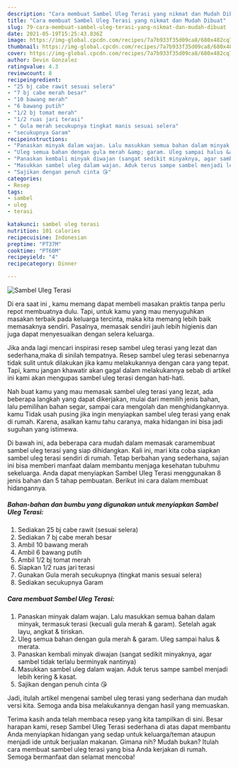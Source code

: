 ```yaml
---
description: "Cara membuat Sambel Uleg Terasi yang nikmat dan Mudah Dibuat"
title: "Cara membuat Sambel Uleg Terasi yang nikmat dan Mudah Dibuat"
slug: 79-cara-membuat-sambel-uleg-terasi-yang-nikmat-dan-mudah-dibuat
date: 2021-05-19T15:25:43.836Z
image: https://img-global.cpcdn.com/recipes/7a7b933f35d09ca8/680x482cq70/sambel-uleg-terasi-foto-resep-utama.jpg
thumbnail: https://img-global.cpcdn.com/recipes/7a7b933f35d09ca8/680x482cq70/sambel-uleg-terasi-foto-resep-utama.jpg
cover: https://img-global.cpcdn.com/recipes/7a7b933f35d09ca8/680x482cq70/sambel-uleg-terasi-foto-resep-utama.jpg
author: Devin Gonzalez
ratingvalue: 4.3
reviewcount: 8
recipeingredient:
- "25 bj cabe rawit sesuai selera"
- "7 bj cabe merah besar"
- "10 bawang merah"
- "6 bawang putih"
- "1/2 bj tomat merah"
- "1/2 ruas jari terasi"
- " Gula merah secukupnya tingkat manis sesuai selera"
- "secukupnya Garam"
recipeinstructions:
- "Panaskan minyak dalam wajan. Lalu masukkan semua bahan dalam minyak, termasuk terasi (kecuali gula merah &amp; garam). Setelah agak layu, angkat &amp; tiriskan."
- "Uleg semua bahan dengan gula merah &amp; garam. Uleg sampai halus &amp; merata."
- "Panaskan kembali minyak diwajan (sangat sedikit minyaknya, agar sambel tidak terlalu berminyak nantinya)"
- "Masukkan sambel uleg dalam wajan. Aduk terus sampe sambel menjadi lebih kering &amp; kasat."
- "Sajikan dengan penuh cinta 😘"
categories:
- Resep
tags:
- sambel
- uleg
- terasi

katakunci: sambel uleg terasi 
nutrition: 101 calories
recipecuisine: Indonesian
preptime: "PT37M"
cooktime: "PT60M"
recipeyield: "4"
recipecategory: Dinner

---
```



![Sambel Uleg Terasi](https://img-global.cpcdn.com/recipes/7a7b933f35d09ca8/680x482cq70/sambel-uleg-terasi-foto-resep-utama.jpg)

Di era  saat ini , kamu memang dapat membeli masakan praktis tanpa perlu repot membuatnya dulu. Tapi, untuk kamu yang mau menyuguhkan masakan terbaik pada keluarga tercinta, maka kita memang lebih baik memasaknya sendiri. Pasalnya, memasak sendiri jauh lebih higienis dan juga dapat menyesuaikan dengan selera keluarga.

Jika anda lagi mencari inspirasi resep sambel uleg terasi yang lezat dan sederhana,maka di sinilah tempatnya. Resep sambel uleg terasi  sebenarnya tidak sulit untuk dilakukan jika kamu melakukannya dengan cara yang tepat. Tapi, kamu jangan khawatir akan gagal dalam melakukannya 
sebab di artikel ini kami akan mengupas sambel uleg terasi dengan hati-hati.  



Nah buat kamu yang mau memasak sambel uleg terasi yang lezat, ada beberapa langkah yang dapat dikerjakan, mulai dari memilih jenis bahan, lalu pemilihan bahan segar, sampai cara mengolah dan menghidangkannya. kamu Tidak usah pusing jika ingin menyiapkan sambel uleg terasi yang enak di rumah. Karena, asalkan kamu  tahu caranya, maka hidangan ini bisa jadi suguhan yang istimewa.

Di bawah ini, ada beberapa cara mudah dalam memasak caramembuat sambel uleg terasi yang siap dihidangkan. Kali ini, mari kita coba siapkan sambel uleg terasi sendiri di rumah. Tetap berbahan yang sederhana, sajian ini bisa memberi manfaat dalam membantu menjaga kesehatan tubuhmu sekeluarga. Anda dapat menyiapkan Sambel Uleg Terasi menggunakan 8 jenis bahan dan 5 tahap pembuatan. Berikut ini cara dalam membuat hidangannya.

<!--inarticleads1-->

##### Bahan-bahan dan bumbu yang digunakan untuk menyiapkan Sambel Uleg Terasi:

1. Sediakan 25 bj cabe rawit (sesuai selera)
1. Sediakan 7 bj cabe merah besar
1. Ambil 10 bawang merah
1. Ambil 6 bawang putih
1. Ambil 1/2 bj tomat merah
1. Siapkan 1/2 ruas jari terasi
1. Gunakan  Gula merah secukupnya (tingkat manis sesuai selera)
1. Sediakan secukupnya Garam




<!--inarticleads2-->

##### Cara membuat Sambel Uleg Terasi:

1. Panaskan minyak dalam wajan. Lalu masukkan semua bahan dalam minyak, termasuk terasi (kecuali gula merah &amp; garam). Setelah agak layu, angkat &amp; tiriskan.
1. Uleg semua bahan dengan gula merah &amp; garam. Uleg sampai halus &amp; merata.
1. Panaskan kembali minyak diwajan (sangat sedikit minyaknya, agar sambel tidak terlalu berminyak nantinya)
1. Masukkan sambel uleg dalam wajan. Aduk terus sampe sambel menjadi lebih kering &amp; kasat.
1. Sajikan dengan penuh cinta 😘




Jadi, itulah artikel mengenai  sambel uleg terasi  yang sederhana dan mudah versi kita. Semoga anda bisa melakukannya dengan hasil yang memuaskan. 

Terima kasih anda telah membaca resep yang kita tampilkan di sini. Besar harapan kami, resep  Sambel Uleg Terasi sederhana di atas dapat membantu Anda menyiapkan hidangan yang sedap untuk keluarga/teman ataupun menjadi ide untuk berjualan makanan. Gimana nih? Mudah bukan? Itulah cara membuat sambel uleg terasi yang bisa Anda kerjakan di rumah. Semoga bermanfaat dan selamat mencoba!


